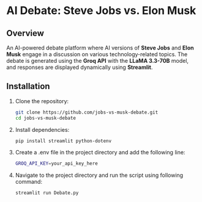 # AI Debate: Steve Jobs vs. Elon Musk  

## Overview  
An AI-powered debate platform where AI versions of **Steve Jobs** and **Elon Musk** engage in a discussion on various technology-related topics. The debate is generated using the **Groq API** with the **LLaMA 3.3-70B** model, and responses are displayed dynamically using **Streamlit**. 

## Installation  
1. Clone the repository:  
   ```bash
   git clone https://github.com/jobs-vs-musk-debate.git
   cd jobs-vs-musk-debate

2. Install dependencies:
    ```bash
    pip install streamlit python-dotenv

3. Create a .env file in the project directory and add the following line:
    ```bash
    GROQ_API_KEY=your_api_key_here

4. Navigate to the project directory and run the script using following command:
    ```bash
    streamlit run Debate.py